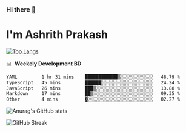 ### Hi there 👋
# I'm Ashrith Prakash

[![Top Langs](https://github-readme-stats.vercel.app/api/top-langs/?username=xxcheckmatexx&count_private=true&include_all_commits=true&show_icons=true&line_height=20&title_color=FFFFFF&icon_color=FFFFFF&text_color=FFFFFF&bg_color=0D1117&langs_count=8)](https://github.com/anuraghazra/github-readme-stats)

📊 &nbsp;**Weekely Development BD**

<!--START_SECTION:waka-->

```txt
YAML         1 hr 31 mins    ████████████▒░░░░░░░░░░░░   48.79 %
TypeScript   45 mins         ██████░░░░░░░░░░░░░░░░░░░   24.24 %
JavaScript   26 mins         ███▒░░░░░░░░░░░░░░░░░░░░░   13.88 %
Markdown     17 mins         ██▒░░░░░░░░░░░░░░░░░░░░░░   09.35 %
Other        4 mins          ▓░░░░░░░░░░░░░░░░░░░░░░░░   02.27 %
```

<!--END_SECTION:waka-->

![Anurag's GitHub stats](https://github-readme-stats.vercel.app/api?username=xxcheckmatexx&count_private=true&show_icons=true&theme=merko)  

![GitHub Streak](http://github-readme-streak-stats.herokuapp.com?user=xxcheckmatexx&theme=merko&hide_border=true&date_format=M%20j%5B%2C%20Y%5D&fire=DD0E0B)
<br/>
